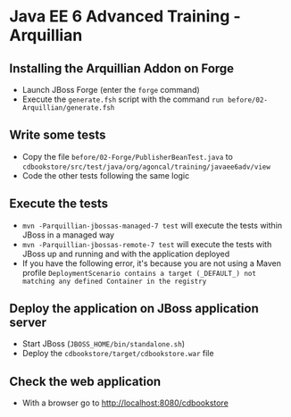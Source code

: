 # Java EE 6 Advanced Training - Arquillian

## Installing the Arquillian Addon on Forge

* Launch JBoss Forge (enter the `forge` command)
* Execute the `generate.fsh` script with the command `run before/02-Arquillian/generate.fsh` 

## Write some tests

* Copy the file `before/02-Forge/PublisherBeanTest.java` to `cdbookstore/src/test/java/org/agoncal/training/javaee6adv/view`
* Code the other tests following the same logic

## Execute the tests

* `mvn -Parquillian-jbossas-managed-7 test` will execute the tests within JBoss in a managed way
* `mvn -Parquillian-jbossas-remote-7 test` will execute the tests with JBoss up and running and with the application deployed
* If you have the following error, it's because you are not using a Maven profile `DeploymentScenario contains a target (_DEFAULT_) not matching any defined Container in the registry`

## Deploy the application on JBoss application server

* Start JBoss (`JBOSS_HOME/bin/standalone.sh`)
* Deploy the `cdbookstore/target/cdbookstore.war` file

## Check the web application

* With a browser go to [http://localhost:8080/cdbookstore]()

